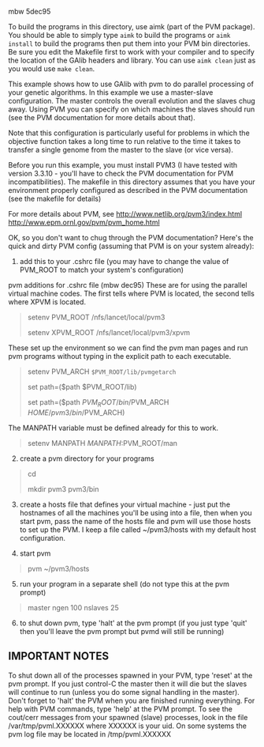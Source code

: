 mbw 5dec95

To build the programs in this directory, use aimk (part of the PVM package).
You should be able to simply type `aimk` to build the programs or
`aimk install` to build the programs then put them into your PVM bin 
directories.  Be sure you edit the Makefile first to work with your compiler
and to specify the location of the GAlib headers and library.  You can use
`aimk clean` just as you would use `make clean`.

This example shows how to use GAlib with pvm to do parallel processing of your
genetic algorithms.  In this example we use a master-slave configuration.  The
master controls the overall evolution and the slaves chug away.  Using PVM you
can specify on which machines the slaves should run (see the PVM documentation
for more details about that).

Note that this configuration is particularly useful for problems in which the
objective function takes a long time to run relative to the time it takes to
transfer a single genome from the master to the slave (or vice versa).

Before you run this example, you must install PVM3 (I have tested with version
3.3.10 - you'll have to check the PVM documentation for PVM incompatibilities).
The makefile in this directory assumes that you have your environment properly
configured as described in the PVM documentation (see the makefile for details)

For more details about PVM, see 
 http://www.netlib.org/pvm3/index.html
 http://www.epm.ornl.gov/pvm/pvm_home.html







OK, so you don't want to chug through the PVM documentation?  Here's the 
quick and dirty PVM config (assuming that PVM is on your system already):

1) add this to your .cshrc file (you may have to change the value of 
   PVM_ROOT to match your system's configuration)

pvm additions for .cshrc file (mbw dec95)
These are for using the parallel virtual machine codes.  The first tells
where PVM is located, the second tells where XPVM is located.
> setenv PVM_ROOT /nfs/lancet/local/pvm3
>
> setenv XPVM_ROOT /nfs/lancet/local/pvm3/xpvm

These set up the environment so we can find the pvm man pages and run pvm
programs without typing in the explicit path to each executable.

> setenv PVM_ARCH `$PVM_ROOT/lib/pvmgetarch`
>
> set path=($path $PVM_ROOT/lib)
>
> set path=($path $PVM_ROOT/bin/$PVM_ARCH $HOME/pvm3/bin/$PVM_ARCH)

The MANPATH variable must be defined already for this to work.

> setenv MANPATH ${MANPATH}:$PVM_ROOT/man

2) create a pvm directory for your programs

> cd
> 
> mkdir pvm3 pvm3/bin


3) create a hosts file that defines your virtual machine - just put the
   hostnames of all the machines you'll be using into a file, then when you
   start pvm, pass the name of the hosts file and pvm will use those hosts
   to set up the PVM.  I keep a file called ~/pvm3/hosts with my default
   host configuration.


4) start pvm

> pvm ~/pvm3/hosts


5) run your program in a separate shell (do not type this at the pvm prompt)

> master ngen 100 nslaves 25


6) to shut down pvm, type 'halt' at the pvm prompt (if you just type 'quit'
   then you'll leave the pvm prompt but pvmd will still be running)





## IMPORTANT NOTES
  To shut down all of the processes spawned in your PVM, type 'reset' at the
pvm prompt.  If you just control-C the master then it will die but the slaves
will continue to run (unless you do some signal handling in the master).  Don't
forget to 'halt' the PVM when you are finished running everything.  For help
with PVM commands, type 'help' at the PVM prompt.
  To see the cout/cerr messages from your spawned (slave) processes, look in 
the file /var/tmp/pvml.XXXXXX where XXXXXX is your uid.  On some systems the
pvm log file may be located in /tmp/pvml.XXXXXX
